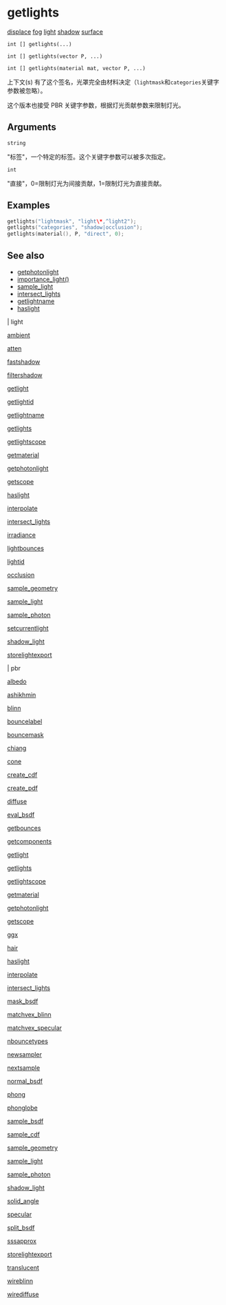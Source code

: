 # getlights

[displace](../contexts/displace.html)
[fog](../contexts/fog.html)
[light](../contexts/light.html)
[shadow](../contexts/shadow.html)
[surface](../contexts/surface.html)

`int [] getlights(...)`

`int [] getlights(vector P, ...)`

`int [] getlights(material mat, vector P, ...)`

上下文(s) 有了这个签名，光罩完全由材料决定（`lightmask`和`categories`关键字参数被忽略）。

这个版本也接受 PBR 关键字参数，根据灯光贡献参数来限制灯光。

## Arguments

`string`

"标签"，一个特定的标签。这个关键字参数可以被多次指定。

`int`

"直接"，0=限制灯光为间接贡献，1=限制灯光为直接贡献。

## Examples



```c
getlights("lightmask", "light\*,^light2");
getlights("categories", "shadow|occlusion");
getlights(material(), P, "direct", 0);

```

## See also

- [getphotonlight](getphotonlight.html)
- [importance_light()](importance_light.html)
- [sample_light](sample_light.html)
- [intersect_lights](intersect_lights.html)
- [getlightname](getlightname.html)
- [haslight](haslight.html)

|
light

[ambient](ambient.html)

[atten](atten.html)

[fastshadow](fastshadow.html)

[filtershadow](filtershadow.html)

[getlight](getlight.html)

[getlightid](getlightid.html)

[getlightname](getlightname.html)

[getlights](getlights.html)

[getlightscope](getlightscope.html)

[getmaterial](getmaterial.html)

[getphotonlight](getphotonlight.html)

[getscope](getscope.html)

[haslight](haslight.html)

[interpolate](interpolate.html)

[intersect_lights](intersect_lights.html)

[irradiance](irradiance.html)

[lightbounces](lightbounces.html)

[lightid](lightid.html)

[occlusion](occlusion.html)

[sample_geometry](sample_geometry.html)

[sample_light](sample_light.html)

[sample_photon](sample_photon.html)

[setcurrentlight](setcurrentlight.html)

[shadow_light](shadow_light.html)

[storelightexport](storelightexport.html)

|
pbr

[albedo](albedo.html)

[ashikhmin](ashikhmin.html)

[blinn](blinn.html)

[bouncelabel](bouncelabel.html)

[bouncemask](bouncemask.html)

[chiang](chiang.html)

[cone](cone.html)

[create_cdf](create_cdf.html)

[create_pdf](create_pdf.html)

[diffuse](diffuse.html)

[eval_bsdf](eval_bsdf.html)

[getbounces](getbounces.html)

[getcomponents](getcomponents.html)

[getlight](getlight.html)

[getlights](getlights.html)

[getlightscope](getlightscope.html)

[getmaterial](getmaterial.html)

[getphotonlight](getphotonlight.html)

[getscope](getscope.html)

[ggx](ggx.html)

[hair](hair.html)

[haslight](haslight.html)

[interpolate](interpolate.html)

[intersect_lights](intersect_lights.html)

[mask_bsdf](mask_bsdf.html)

[matchvex_blinn](matchvex_blinn.html)

[matchvex_specular](matchvex_specular.html)

[nbouncetypes](nbouncetypes.html)

[newsampler](newsampler.html)

[nextsample](nextsample.html)

[normal_bsdf](normal_bsdf.html)

[phong](phong.html)

[phonglobe](phonglobe.html)

[sample_bsdf](sample_bsdf.html)

[sample_cdf](sample_cdf.html)

[sample_geometry](sample_geometry.html)

[sample_light](sample_light.html)

[sample_photon](sample_photon.html)

[shadow_light](shadow_light.html)

[solid_angle](solid_angle.html)

[specular](specular.html)

[split_bsdf](split_bsdf.html)

[sssapprox](sssapprox.html)

[storelightexport](storelightexport.html)

[translucent](translucent.html)

[wireblinn](wireblinn.html)

[wirediffuse](wirediffuse.html)
